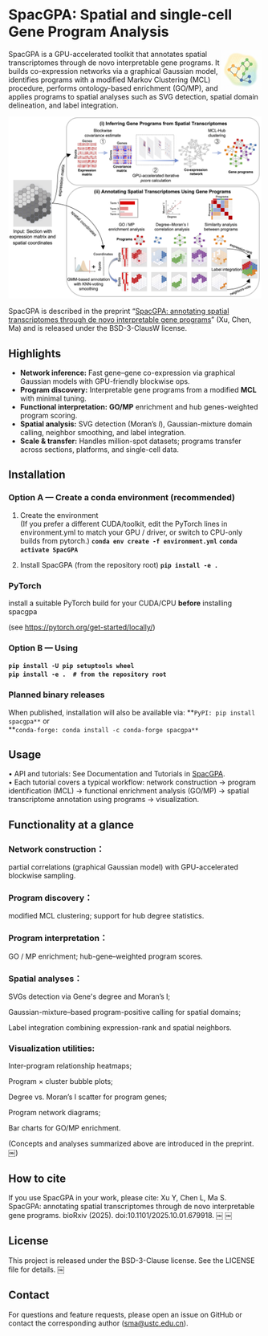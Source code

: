 
# SpacGPA: Spatial and single-cell Gene Program Analysis

<img src="assets/SpacGPA_Logo.png" alt="SpacGPA logo" align="right" width="80" />

SpacGPA is a GPU-accelerated toolkit that annotates spatial transcriptomes through de novo interpretable gene programs. It builds co-expression networks via a graphical Gaussian model, identifies programs with a modified Markov Clustering (MCL) procedure, performs ontology-based enrichment (GO/MP), and applies programs to spatial analyses such as SVG detection, spatial domain delineation, and label integration.

<p align="center">
  <img src="assets/SpacGPA_Workflow.png" alt="SpacGPA workflow" width="600" />
</p>

SpacGPA is described in the preprint “[SpacGPA: annotating spatial transcriptomes through de novo interpretable gene programs](https://www.biorxiv.org/doi/10.1101/2025.10.01.679918)” (Xu, Chen, Ma) and is released under the BSD-3-ClausW license.

## Highlights

- **Network inference:** Fast gene–gene co-expression via graphical Gaussian models with GPU-friendly blockwise ops.
- **Program discovery:** Interpretable gene programs from a modified **MCL** with minimal tuning.
- **Functional interpretation:** **GO/MP** enrichment and hub genes-weighted program scoring.
- **Spatial analysis:** SVG detection (Moran’s *I*), Gaussian-mixture domain calling, neighbor smoothing, and label integration.
- **Scale & transfer:** Handles million-spot datasets; programs transfer across sections, platforms, and single-cell data.

## Installation

### Option A — Create a conda environment (recommended)

1) Create the environment  
(If you prefer a different CUDA/toolkit, edit the PyTorch lines in environment.yml
to match your GPU / driver, or switch to CPU-only builds from pytorch.)
**`conda env create -f environment.yml`**
**`conda activate SpacGPA`**

2) Install SpacGPA (from the repository root)
**`pip install -e .`**

### PyTorch

install a suitable PyTorch build for your CUDA/CPU **before** installing spacgpa

(see <https://pytorch.org/get-started/locally/>)

### Option B — Using

**`pip install -U pip setuptools wheel`**  
**`pip install -e .  # from the repository root`**

### Planned binary releases

When published, installation will also be available via:
**`PyPI: pip install spacgpa**`
or  
**`conda-forge: conda install -c conda-forge spacgpa**`

## Usage

 • API and tutorials: See Documentation and Tutorials in [SpacGPA](https://spacgpa.readthedocs.io).<br>
 • Each tutorial covers a typical workflow: network construction → program identification (MCL) → functional enrichment analysis (GO/MP) → spatial transcriptome annotation using programs → visualization.

## Functionality at a glance

### Network construction：

partial correlations (graphical Gaussian model) with GPU-accelerated blockwise sampling.

### Program discovery：

modified MCL clustering; support for hub degree statistics.

### Program interpretation：

GO / MP enrichment; hub-gene–weighted program scores.

### Spatial analyses：

SVGs detection via Gene's degree and Moran’s I;

Gaussian-mixture–based program-positive calling for spatial domains;

Label integration combining expression-rank and spatial neighbors.

### Visualization utilities:

Inter-program relationship heatmaps;

Program × cluster bubble plots;

Degree vs. Moran’s I scatter for program genes;

Program network diagrams;

Bar charts for GO/MP enrichment.

(Concepts and analyses summarized above are introduced in the preprint.  ￼)

## How to cite

If you use SpacGPA in your work, please cite:
Xu Y, Chen L, Ma S. SpacGPA: annotating spatial transcriptomes through de novo interpretable gene programs. bioRxiv (2025). doi:10.1101/2025.10.01.679918.  ￼  ￼

## License

This project is released under the BSD-3-Clause license. See the LICENSE file for details.  ￼

## Contact

For questions and feature requests, please open an issue on GitHub or contact the corresponding author (<sma@ustc.edu.cn>).
